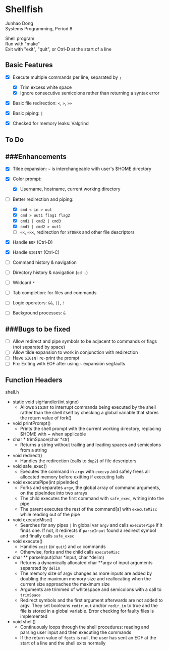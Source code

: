 Shellfish
======
Junhao Dong  
Systems Programming, Period 8

Shell program  
Run with "make"  
Exit with "exit", "quit", or Ctrl-D at the start of a line


## Basic Features
- [x] Execute multiple commands per line, separated by `;`
  - [x] Trim excess white space
  - [x] Ignore consecutive semicolons rather than returning a syntax error
- [x] Basic file redirection: `<`, `>`, `>>`
- [x] Basic piping: `|`
- [x] Checked for memory leaks: Valgrind


## To Do
###Enhancements
------
- [x] Tilde expansion: `~` is interchangeable with user's $HOME directory
- [x] Color prompt:
  - [x] Username, hostname, current working directory
- [ ] Better redirection and piping:
  - [x] `cmd < in > out`
  - [x] `cmd > out1 flag1 flag2`
  - [x] `cmd1 | cmd2 | cmd3`
  - [x] `cmd1 | cmd2 > out1`
  - [ ] `<<`, `<<<`, redirection for `STDERR` and other file descriptors
- [x] Handle `EOF` (Ctrl-D)
- [x] Handle `SIGINT` (Ctrl-C)
- [ ] Command history & navigation
- [ ] Directory history & navigation (`cd -`)
- [ ] Wildcard `*`
- [ ] Tab completion: for files and commands
- [ ] Logic operators: `&&`, `||`, `!`
- [ ] Background processes: `&`


###Bugs to be fixed
------
- [ ] Allow redirect and pipe symbols to be adjacent to commands or flags (not separated by space)
- [ ] Allow tilde expansion to work in conjunction with redirection
- [ ] Have `SIGINT` re-print the prompt
- [ ] Fix: Exiting with EOF after using `~` expansion segfaults

## Function Headers
shell.h

- static void sigHandler(int signo)
  - Allows `SIGINT` to interrupt commands being executed by the shell rather than the shell itself by checking a global variable that stores the return value of fork()
- void printPrompt()
  - Prints the shell prompt with the current working directory, replacing $HOME with ~ when applicable
- char * trimSpace(char *str)
  - Returns a string without trailing and leading spaces and semicolons from a string
- void redirect()
  - Handles the redirection (calls to `dup2`) of file descriptors
- void safe_exec()
  - Executes the command in `argv` with `execvp` and safely frees all allocated memory before exitting if executing fails
- void executePipe(int pipeIndex)
  - Forks and separates `argv`, the global array of command arguments, on the pipeIndex into two arrays
  - The child executes the first command with `safe_exec`, writing into the pipe
  - The parent executes the rest of the command[s]  with `executeMisc` while reading out of the pipe
- void executeMisc()
  - Searches for any pipes `|` in global var `argv` and calls `executePipe` if it finds one. If not, it redirects if `parseInput` found a redirect symbol and finally calls `safe_exec`
- void execute()
  - Handles `exit` (or `quit`) and `cd` commands
  - Otherwise, forks and the child calls `executeMisc`
- char ** parseInput(char *input, char *delim)
  - Returns a dynamically allocated char **argv of input arguments separated by `delim`
  - The memory size of argv changes as more inputs are added by doubling the maximum memory size and reallocating when the current size approaches the maximum size
  - Arguments are trimmed of whitespace and semicolons with a call to `trimSpace`
  - Redirect symbols and the first argument afterwards are not added to argv. They set booleans `redir_out` and/or `redir_in` to true and the file is stored in a global variable. Error checking for faulty files is implemented
- void shell()
  - Continuously loops through the shell procedures: reading and parsing user input and then executing the commands
  - If the return value of `fgets` is null, the user has sent an EOF at the start of a line and the shell exits normally

